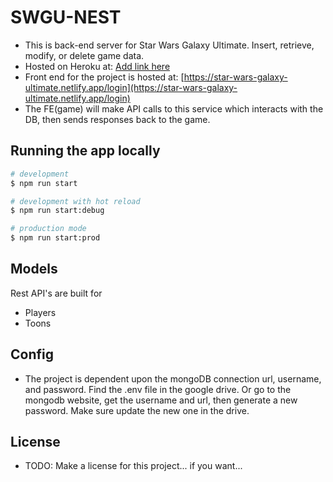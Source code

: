 # SWGU-NEST
 - This is back-end server for Star Wars Galaxy Ultimate. Insert, retrieve, modify, or delete game data.
 - Hosted on Heroku at: [Add link here]()
 - Front end for the project is hosted at: [https://star-wars-galaxy-ultimate.netlify.app/login](https://star-wars-galaxy-ultimate.netlify.app/login)
 - The FE(game) will make API calls to this service which interacts with the DB, then sends responses back to the game.

## Running the app locally

```bash
# development
$ npm run start

# development with hot reload
$ npm run start:debug

# production mode
$ npm run start:prod
```

## Models
Rest API's are built for 
  - Players
  - Toons

## Config
 - The project is dependent upon the mongoDB connection url, username, and password. Find the .env file in the google drive. Or
go to the mongodb website, get the username and url, then generate a new password. Make sure update the new one in the drive.

## License
 - TODO: Make a license for this project... if you want...
